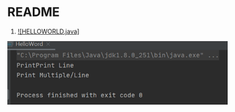 # README
1. [![HELLOWORLD.java]](https://github.com/yclim95/java-basic-example/blob/master/img/helloworld.PNG)

![HELLOWORLD.java](https://github.com/yclim95/java-basic-example/blob/master/img/helloworld.PNG)